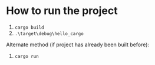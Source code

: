 # How to run the project

1. ```cargo build```
2. ```.\target\debug\hello_cargo```

Alternate method (if project has already been built before):

1. ```cargo run```